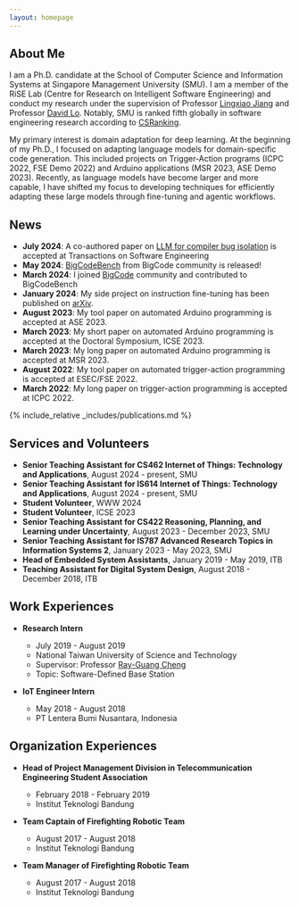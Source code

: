 ```yaml
---
layout: homepage
---
```


## About Me

I am a Ph.D. candidate at the School of Computer Science and Information Systems at Singapore Management University (SMU). I am a member of the RiSE Lab (Centre for Research on Intelligent Software Engineering) and conduct my research under the supervision of Professor [Lingxiao Jiang](http://www.mysmu.edu/faculty/lxjiang/#gsc.tab=0) and Professor [David Lo](http://www.mysmu.edu/faculty/davidlo/). Notably, SMU is ranked fifth globally in software engineering research according to [CSRanking](https://csrankings.org/#/fromyear/1970/toyear/2024/index?none&world).

My primary interest is domain adaptation for deep learning. At the beginning of my Ph.D., I focused on adapting language models for domain-specific code generation. This included projects on Trigger-Action programs (ICPC 2022, FSE Demo 2022) and Arduino applications (MSR 2023, ASE Demo 2023). Recently, as language models have become larger and more capable, I have shifted my focus to developing techniques for efficiently adapting these large models through fine-tuning and agentic workflows.

## News
- **July 2024**: A co-authored paper on [LLM for compiler bug isolation](https://ieeexplore.ieee.org/abstract/document/10521881) is accepted at Transactions on Software Engineering
- **May 2024**: [BigCodeBench](https://huggingface.co/spaces/bigcode/bigcodebench-leaderboard) from BigCode community is released!
- **March 2024**: I joined [BigCode](https://www.bigcode-project.org/) community and contributed to BigCodeBench
- **January 2024**: My side project on instruction fine-tuning has been published on [arXiv](https://arxiv.org/pdf/2401.07466).
- **August 2023**: My tool paper on automated Arduino programming is accepted at ASE 2023.
- **March 2023**: My short paper on automated Arduino programming is accepted at the Doctoral Symposium, ICSE 2023.
- **March 2023**: My long paper on automated Arduino programming is accepted at MSR 2023.
- **August 2022**: My tool paper on automated trigger-action programming is accepted at ESEC/FSE 2022.
- **March 2022**: My long paper on trigger-action programming is accepted at ICPC 2022.

{% include_relative _includes/publications.md %}

## Services and Volunteers
* **Senior Teaching Assistant for CS462 Internet of Things: Technology and Applications**, August 2024 - present, SMU
* **Senior Teaching Assistant for IS614 Internet of Things: Technology and Applications**, August 2024 - present, SMU
* **Student Volunteer**, WWW 2024
* **Student Volunteer**, ICSE 2023
* **Senior Teaching Assistant for CS422 Reasoning, Planning, and Learning under Uncertainty**, August 2023 - December 2023, SMU
* **Senior Teaching Assistant for IS787 Advanced Research Topics in Information Systems 2**, January 2023 - May 2023, SMU
* **Head of Embedded System Assistants**, January 2019 - May 2019, ITB
* **Teaching Assistant for Digital System Design**, August 2018 - December 2018, ITB

<!-- ## Writings
* **[2023-11-29]** Positional Embedding in Deep Learning [link]('/writings/position_embed.md') -->

## Work Experiences  

* **Research Intern**
  * July 2019 - August 2019
  * National Taiwan University of Science and Technology
  * Supervisor: Professor [Ray-Guang Cheng](https://scholar.google.com/citations?user=Lg3GlmYAAAAJ&hl=zh-TW&inst=14102473421921925766)
  * Topic: Software-Defined Base Station
  
* **IoT Engineer Intern**
  * May 2018 - August 2018
  * PT Lentera Bumi Nusantara, Indonesia

## Organization Experiences

* **Head of Project Management Division in Telecommunication Engineering Student Association**
  * February 2018 - February 2019
  * Institut Teknologi Bandung

* **Team Captain of Firefighting Robotic Team**
  * August 2017 - August 2018
  * Institut Teknologi Bandung

* **Team Manager of Firefighting Robotic Team**
  * August 2017 - August 2018
  * Institut Teknologi Bandung



<!-- {% include_relative _includes/services.md %} -->